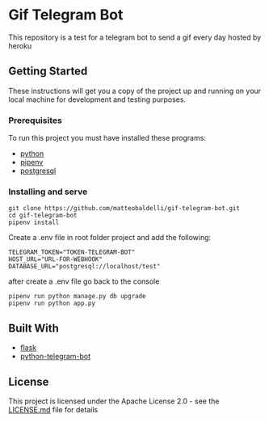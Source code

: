 # Gif Telegram Bot

This repository is a test for a telegram bot to send a gif every day hosted by heroku
## Getting Started

These instructions will get you a copy of the project up and running on your local machine for development and testing purposes.

### Prerequisites

To run this project you must have installed these programs:
* [python](https://www.python.org/)
* [pipenv](https://github.com/pypa/pipenv)
* [postgresql](https://github.com/postgres/postgres)

### Installing and serve

```
git clone https://github.com/matteobaldelli/gif-telegram-bot.git
cd gif-telegram-bot
pipenv install
```

Create a .env file in root folder project and add the following:

```
TELEGRAM_TOKEN="TOKEN-TELEGRAM-BOT"
HOST_URL="URL-FOR-WEBHOOK"
DATABASE_URL="postgresql://localhost/test"

```
after create a .env file go back to the console

```
pipenv run python manage.py db upgrade
pipenv run python app.py
```

## Built With

* [flask](https://github.com/pallets/flask)
* [python-telegram-bot](https://github.com/python-telegram-bot/python-telegram-bot)

## License

This project is licensed under the Apache License 2.0 - see the [LICENSE.md](LICENSE.md) file for details
